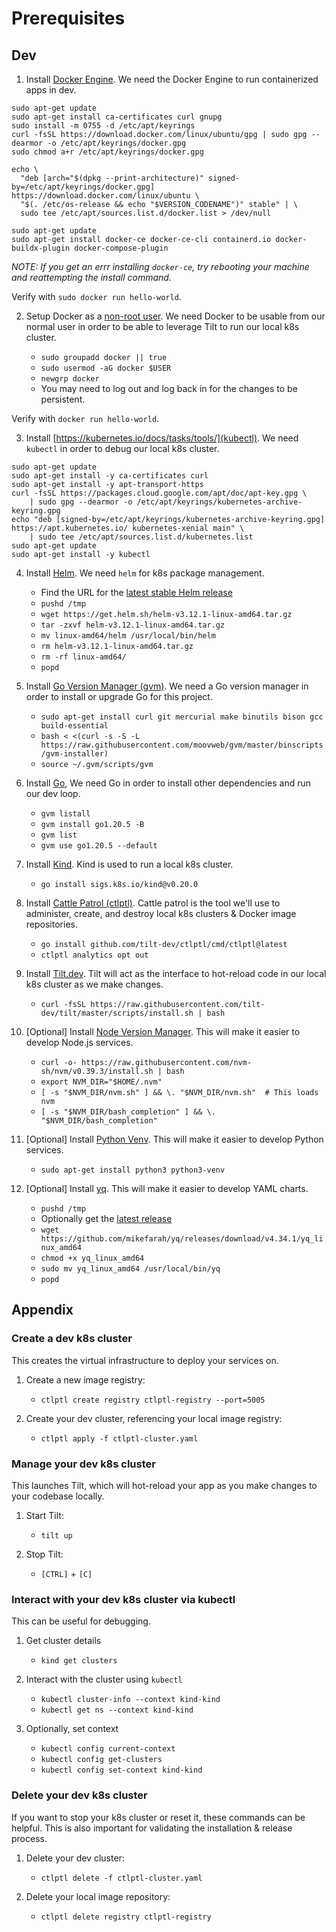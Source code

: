 
# Prerequisites

## Dev

1. Install [Docker Engine](https://docs.docker.com/engine/install/ubuntu/#install-using-the-repository). We need the Docker Engine to run containerized apps in dev.

```
sudo apt-get update
sudo apt-get install ca-certificates curl gnupg
sudo install -m 0755 -d /etc/apt/keyrings
curl -fsSL https://download.docker.com/linux/ubuntu/gpg | sudo gpg --dearmor -o /etc/apt/keyrings/docker.gpg
sudo chmod a+r /etc/apt/keyrings/docker.gpg

echo \
  "deb [arch="$(dpkg --print-architecture)" signed-by=/etc/apt/keyrings/docker.gpg] https://download.docker.com/linux/ubuntu \
  "$(. /etc/os-release && echo "$VERSION_CODENAME")" stable" | \
  sudo tee /etc/apt/sources.list.d/docker.list > /dev/null

sudo apt-get update
sudo apt-get install docker-ce docker-ce-cli containerd.io docker-buildx-plugin docker-compose-plugin
```

*NOTE: If you get an errr installing `docker-ce`, try rebooting your machine and reattempting the install command.*

Verify with `sudo docker run hello-world`.

2. Setup Docker as a [non-root user](https://docs.docker.com/engine/install/linux-postinstall/). We need Docker to be usable from our normal user in order to be able to leverage Tilt to run our local k8s cluster.

    - `sudo groupadd docker || true`
    - `sudo usermod -aG docker $USER`
    - `newgrp docker`
    - You may need to log out and log back in for the changes to be persistent.

Verify with `docker run hello-world`.

3. Install [https://kubernetes.io/docs/tasks/tools/](kubectl). We need `kubectl` in order to debug our local k8s cluster.

```
sudo apt-get update
sudo apt-get install -y ca-certificates curl
sudo apt-get install -y apt-transport-https
curl -fsSL https://packages.cloud.google.com/apt/doc/apt-key.gpg \
    | sudo gpg --dearmor -o /etc/apt/keyrings/kubernetes-archive-keyring.gpg
echo "deb [signed-by=/etc/apt/keyrings/kubernetes-archive-keyring.gpg] https://apt.kubernetes.io/ kubernetes-xenial main" \
    | sudo tee /etc/apt/sources.list.d/kubernetes.list
sudo apt-get update
sudo apt-get install -y kubectl
```

4. Install [Helm](https://helm.sh/docs/intro/install/). We need `helm` for k8s package management.
    - Find the URL for the [latest stable Helm release](https://github.com/helm/helm/releases)
    - `pushd /tmp`
    - `wget https://get.helm.sh/helm-v3.12.1-linux-amd64.tar.gz`
    - `tar -zxvf helm-v3.12.1-linux-amd64.tar.gz`
    - `mv linux-amd64/helm /usr/local/bin/helm`
    - `rm helm-v3.12.1-linux-amd64.tar.gz`
    - `rm -rf linux-amd64/`
    - `popd`

5. Install [Go Version Manager (gvm)](https://github.com/moovweb/gvm). We need a Go version manager in order to install or upgrade Go for this project.

    - `sudo apt-get install curl git mercurial make binutils bison gcc build-essential`
    - `bash < <(curl -s -S -L https://raw.githubusercontent.com/moovweb/gvm/master/binscripts/gvm-installer)`
    - `source ~/.gvm/scripts/gvm`

6. Install [Go](https://go.dev/), We need Go in order to install other dependencies and run our dev loop.
    - `gvm listall`
    - `gvm install go1.20.5 -B`
    - `gvm list`
    - `gvm use go1.20.5 --default`

7. Install [Kind](https://kind.sigs.k8s.io/docs/user/quick-start/). Kind is used to run a local k8s cluster.
    - `go install sigs.k8s.io/kind@v0.20.0`

8. Install [Cattle Patrol (ctlptl)](https://github.com/tilt-dev/ctlptl). Cattle patrol is the tool we'll use to administer, create, and destroy local k8s clusters & Docker image repositories.
    - `go install github.com/tilt-dev/ctlptl/cmd/ctlptl@latest`
    - `ctlptl analytics opt out`

9. Install [Tilt.dev](https://docs.tilt.dev/). Tilt will act as the interface to hot-reload code in our local k8s cluster as we make changes.
    - `curl -fsSL https://raw.githubusercontent.com/tilt-dev/tilt/master/scripts/install.sh | bash`

10. [Optional] Install [Node Version Manager](https://github.com/nvm-sh/nvm). This will make it easier to develop Node.js services.
    - `curl -o- https://raw.githubusercontent.com/nvm-sh/nvm/v0.39.3/install.sh | bash`
    - `export NVM_DIR="$HOME/.nvm"`
    - `[ -s "$NVM_DIR/nvm.sh" ] && \. "$NVM_DIR/nvm.sh"  # This loads nvm`
    - `[ -s "$NVM_DIR/bash_completion" ] && \. "$NVM_DIR/bash_completion"`

11. [Optional] Install [Python Venv](https://docs.python.org/3/library/venv.html). This will make it easier to develop Python services.
    - `sudo apt-get install python3 python3-venv`

12. [Optional] Install [yq](https://github.com/mikefarah/yq/#install). This will make it easier to develop YAML charts.
    - `pushd /tmp`
    - Optionally get the [latest release](https://github.com/mikefarah/yq/releases/)
    - `wget https://github.com/mikefarah/yq/releases/download/v4.34.1/yq_linux_amd64`
    - `chmod +x yq_linux_amd64`
    - `sudo mv yq_linux_amd64 /usr/local/bin/yq`
    - `popd`

## Appendix

### Create a dev k8s cluster

This creates the virtual infrastructure to deploy your services on.

1. Create a new image registry:
    - `ctlptl create registry ctlptl-registry --port=5005`

2. Create your dev cluster, referencing your local image registry:
    - `ctlptl apply -f ctlptl-cluster.yaml`

### Manage your dev k8s cluster

This launches Tilt, which will hot-reload your app as you make changes to your codebase locally.

1. Start Tilt:
    - `tilt up`

2. Stop Tilt:
    - `[CTRL]` + `[C]`

### Interact with your dev k8s cluster via kubectl

This can be useful for debugging.

1. Get cluster details
    - `kind get clusters`

2. Interact with the cluster using `kubectl`
    - `kubectl cluster-info --context kind-kind`
    - `kubectl get ns --context kind-kind`

3. Optionally, set context
    - `kubectl config current-context`
    - `kubectl config get-clusters`
    - `kubectl config set-context kind-kind`

### Delete your dev k8s cluster

If you want to stop your k8s cluster or reset it, these commands can be helpful. This is also important for validating the installation & release process.

1. Delete your dev cluster:
    - `ctlptl delete -f ctlptl-cluster.yaml`

2. Delete your local image repository:
    - `ctlptl delete registry ctlptl-registry`


